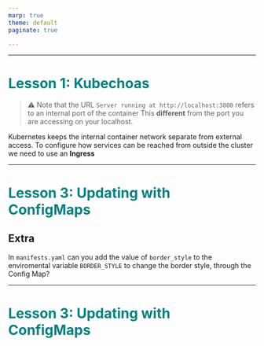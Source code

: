 ```yaml
---
marp: true
theme: default
paginate: true

---
```

<style>
section {
  background: white;
  color: black
}
h1 {color: teal}

.centered-image {
    display: block;
    margin-left: auto;
    margin-right: auto;
}
</style>

---
# Lesson 1: Kubechoas

> :warning: Note that the URL `Server running at http://localhost:3000` refers to an internal port of the container
> This **different** from the port you are accessing on your localhost.
>
Kubernetes keeps the internal container network separate from external access. To configure how services can be reached from outside the cluster we need to use an **Ingress**

---
# Lesson 3: Updating with ConfigMaps
## Extra
In `manifests.yaml` can you add the value of `border_style` to the enviromental variable `BORDER_STYLE` to change the border style, through the Config Map?

---
# Lesson 3: Updating with ConfigMaps
